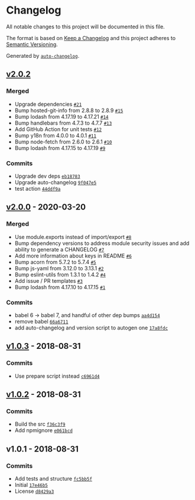 # Changelog

All notable changes to this project will be documented in this file.

The format is based on [Keep a Changelog](https://keepachangelog.com/en/1.0.0/)
and this project adheres to [Semantic Versioning](https://semver.org/spec/v2.0.0.html).

Generated by [`auto-changelog`](https://github.com/CookPete/auto-changelog).

## [v2.0.2](https://github.com/anvilco/node-encryption/compare/v2.0.0...v2.0.2)

### Merged

- Upgrade dependencies [`#21`](https://github.com/anvilco/node-encryption/pull/21)
- Bump hosted-git-info from 2.8.8 to 2.8.9 [`#15`](https://github.com/anvilco/node-encryption/pull/15)
- Bump lodash from 4.17.19 to 4.17.21 [`#14`](https://github.com/anvilco/node-encryption/pull/14)
- Bump handlebars from 4.7.3 to 4.7.7 [`#13`](https://github.com/anvilco/node-encryption/pull/13)
- Add GitHub Action for unit tests [`#12`](https://github.com/anvilco/node-encryption/pull/12)
- Bump y18n from 4.0.0 to 4.0.1 [`#11`](https://github.com/anvilco/node-encryption/pull/11)
- Bump node-fetch from 2.6.0 to 2.6.1 [`#10`](https://github.com/anvilco/node-encryption/pull/10)
- Bump lodash from 4.17.15 to 4.17.19 [`#9`](https://github.com/anvilco/node-encryption/pull/9)

### Commits

- Upgrade dev deps [`eb18783`](https://github.com/anvilco/node-encryption/commit/eb18783640de86574806ad986292e0aaaaa0a185)
- Upgrade auto-changelog [`9f047e5`](https://github.com/anvilco/node-encryption/commit/9f047e5d8535d3734ddaa2773dbbab1fe8efdfa8)
- test action [`44ddf9a`](https://github.com/anvilco/node-encryption/commit/44ddf9a34e18573317c45dba29fd1a8fcd040d3c)

## [v2.0.0](https://github.com/anvilco/node-encryption/compare/v1.0.3...v2.0.0) - 2020-03-20

### Merged

- Use module.exports instead of import/export [`#8`](https://github.com/anvilco/node-encryption/pull/8)
- Bump dependency versions to address module security issues and add ability to generate a CHANGELOG [`#7`](https://github.com/anvilco/node-encryption/pull/7)
- Add more information about keys in README [`#6`](https://github.com/anvilco/node-encryption/pull/6)
- Bump acorn from 5.7.2 to 5.7.4 [`#5`](https://github.com/anvilco/node-encryption/pull/5)
- Bump js-yaml from 3.12.0 to 3.13.1 [`#2`](https://github.com/anvilco/node-encryption/pull/2)
- Bump eslint-utils from 1.3.1 to 1.4.2 [`#4`](https://github.com/anvilco/node-encryption/pull/4)
- Add issue / PR templates [`#3`](https://github.com/anvilco/node-encryption/pull/3)
- Bump lodash from 4.17.10 to 4.17.15 [`#1`](https://github.com/anvilco/node-encryption/pull/1)

### Commits

- babel 6 -&gt; babel 7, and handful of other dep bumps [`aa4d154`](https://github.com/anvilco/node-encryption/commit/aa4d1544959d2030c4c22d4532b8c3c7a7e34ac5)
- remove babel [`66a6711`](https://github.com/anvilco/node-encryption/commit/66a67117b3c6f4964478a6d335b49ff2ae574d14)
- add auto-changelog and version script to autogen one [`17a8fdc`](https://github.com/anvilco/node-encryption/commit/17a8fdcdfb1e641b308d8fd2c647e2a502ba1943)

## [v1.0.3](https://github.com/anvilco/node-encryption/compare/v1.0.2...v1.0.3) - 2018-08-31

### Commits

- Use prepare script instead [`c6961d4`](https://github.com/anvilco/node-encryption/commit/c6961d4bd82b78d185803a6d16d391bc4bd02509)

## [v1.0.2](https://github.com/anvilco/node-encryption/compare/v1.0.1...v1.0.2) - 2018-08-31

### Commits

- Build the src [`f36c3f9`](https://github.com/anvilco/node-encryption/commit/f36c3f97caf43d84660ff3858a4b64a70d1ea6ce)
- Add npmignore [`e061bcd`](https://github.com/anvilco/node-encryption/commit/e061bcdbc1f38d74d6a2f3175fa5f501e50f9ef7)

## v1.0.1 - 2018-08-31

### Commits

- Add tests and structure [`fc5bb5f`](https://github.com/anvilco/node-encryption/commit/fc5bb5f2daae834283f4b15d4413e8798ce45e84)
- Initial [`17e46b5`](https://github.com/anvilco/node-encryption/commit/17e46b596c3bf2ce00c24bb06baf8c7d025570ac)
- License [`d8429a3`](https://github.com/anvilco/node-encryption/commit/d8429a34eb095ed2aaba5e886a1e15494c1068d7)
